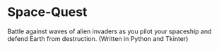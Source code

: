 # Space-Quest
Battle against waves of alien invaders as you pilot your spaceship and defend Earth from destruction. (Written in Python and Tkinter)
